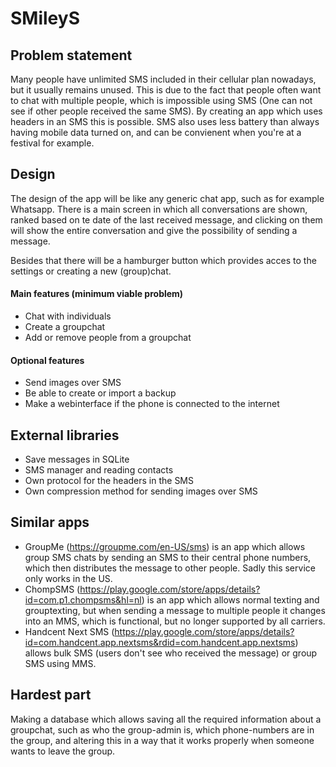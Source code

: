 # SMileyS

## Problem statement
Many people have unlimited SMS included in their cellular plan nowadays, but it usually remains unused. This is due to the fact that people often want to chat with multiple people, which is impossible using SMS (One can not see if other people received the same SMS). By creating an app which uses headers in an SMS this is possible. SMS also uses less battery than always having mobile data turned on, and can be convienent when you're at a festival for example.

## Design
The design of the app will be like any generic chat app, such as for example Whatsapp. 
There is a main screen in which all conversations are shown, ranked based on te date of the last received message, and clicking on them will show the entire conversation and give the possibility of sending a message. 

Besides that there will be a hamburger button which provides acces to the settings or creating a new (group)chat.

#### Main features (minimum viable problem)
* Chat with individuals 
* Create a groupchat
* Add or remove people from a groupchat

#### Optional features
* Send images over SMS
* Be able to create or import a backup
* Make a webinterface if the phone is connected to the internet

## External libraries
* Save messages in SQLite
* SMS manager and reading contacts
* Own protocol for the headers in the SMS
* Own compression method for sending images over SMS

## Similar apps
* GroupMe (https://groupme.com/en-US/sms) is an app which allows group SMS chats by sending an SMS to their central phone numbers, which then distributes the message to other people. Sadly this service only works in the US.
* ChompSMS (https://play.google.com/store/apps/details?id=com.p1.chompsms&hl=nl) is an app which allows normal texting and grouptexting, but when sending a message to multiple people it changes into an MMS, which is functional, but no longer supported by all carriers.
* Handcent Next SMS (https://play.google.com/store/apps/details?id=com.handcent.app.nextsms&rdid=com.handcent.app.nextsms) allows bulk SMS (users don't see who received the message) or group SMS using MMS. 

## Hardest part
Making a database which allows saving all the required information about a groupchat, such as who the group-admin is, which phone-numbers are in the group, and altering this in a way that it works properly when someone wants to leave the group.

